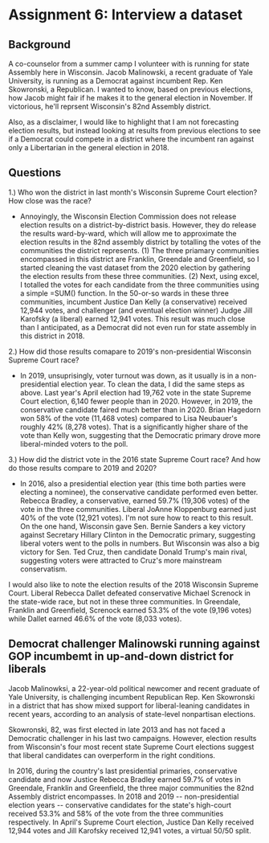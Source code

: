 # Assignment 6: Interview a dataset 

## Background 
A co-counselor from a summer camp I volunteer with is running for state Assembly here in Wisconsin. Jacob Malinowski, a recent graduate of Yale University, is running as a Democrat against incumbent Rep. Ken Skowronski, a Republican. I wanted to know, based on previous elections, how Jacob might fair if he makes it to the general election in November. If victorious, he'll reprsent Wisconsin's 82nd Assembly district. 

Also, as a disclaimer, I would like to highlight that I am not forecasting election results, but instead looking at results from previous elections to see if a Democrat could compete in a district where the incumbent ran against only a Libertarian in the general election in 2018.

## Questions

1.) Who won the district in last month's Wisconsin Supreme Court election? How close was the race?
* Annoyingly, the Wisconsin Election Commission does not release election results on a district-by-district basis. However, they do release the results ward-by-ward, which will allow me to approximate the election results in the 82nd assembly district by totalling the votes of the communities the district represents. (1) The three priamary communities encompassed in this district are Franklin, Greendale and Greenfield, so I started cleaning the vast dataset from the 2020 election by gathering the election results from these three communities. (2) Next, using excel, I totalled the votes for each candidate from the three communities using a simple =SUM() function. In the 50-or-so wards in these three communities, incumbent Justice Dan Kelly (a conservative) received 12,944 votes, and challenger (and eventual election winner) Judge Jill Karofsky (a liberal) earned 12,941 votes. This result was much close than I anticipated, as a Democrat did not even run for state assembly in this district in 2018.

2.) How did those results comapare to 2019's non-presidential Wisconsin Supreme Court race?
* In 2019, unsuprisingly, voter turnout was down, as it usually is in a non-presidential election year. To clean the data, I did the same steps as above. Last year's April election had 19,762 vote in the state Supreme Court election, 6,140 fewer people than in 2020. However, in 2019, the conservative candidate faired much better than in 2020. Brian Hagedorn won 58% of the vote (11,468 votes) compared to Lisa  Neubauer's roughly 42% (8,278 votes). That is a significantly higher share of the vote than Kelly won, suggesting that the Democratic primary drove more liberal-minded voters to the poll.  


3.) How did the district vote in the 2016 state Supreme Court race? And how do those results compare to 2019 and 2020?
* In 2016, also a presidential election year (this time both parties were electing a nominee), the conservative candidate performed even better. Rebecca Bradley, a conservative, earned 59.7% (19,306 votes) of the vote in the three communities. Liberal JoAnne Kloppenburg earned just 40% of the vote (12,921 votes). I'm not sure how to react to this result. On the one hand, Wisconsin gave Sen. Bernie Sanders a key victory against Secretary Hillary Clinton in the Democratic primary, suggesting liberal voters went to the polls in numbers. But Wisconsin was also a big victory for Sen. Ted Cruz, then candidate Donald Trump's main rival, suggesting voters were attracted to Cruz's more mainstream conservatism.

I would also like to note the election results of the 2018 Wisconsin Supreme Court. Liberal Rebecca Dallet defeated conservative Michael Screnock in the state-wide race, but not in these three communities. In Greendale, Franklin and Greenfield, Screnock earned 53.3% of the vote (9,196 votes) while Dallet earned 46.6% of the vote (8,033 votes).
 

## Democrat challenger Malinowski running against GOP incumbemt in up-and-down district for liberals

Jacob Malinowksi, a 22-year-old political newcomer and recent graduate of Yale University, is challenging incumbent Republican Rep. Ken Skowronski in a district that has show mixed  support for liberal-leaning candidates in recent years, according to an analysis of state-level nonpartisan elections. 

Skowronski, 82,  was first elected in late 2013 and has not faced a Democratic challenger in his last two campaigns. However, election results from Wisconsin's four most recent state Supreme Court elections suggest that liberal candidates can overperform in the right conditions. 

In 2016, during the country's last presidential primaries, conservative candidate and now Justice Rebecca Bradley earned 59.7% of votes in Greendale, Franklin and Greenfield, the three major communities the 82nd Assembly district encompasses. In 2018 and 2019 -- non-presidential election years -- conservative candidates for the state's high-court received 53.3% and 58% of the vote from the three communities respectively. In April's Supreme Court election, Justice Dan Kelly received 12,944 votes and Jill Karofsky received 12,941 votes, a virtual 50/50 split.  

